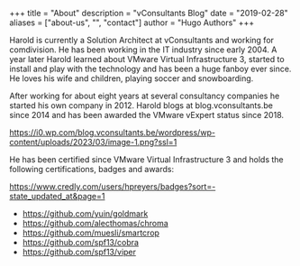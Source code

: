 +++
title = "About"
description = "vConsultants Blog"
date = "2019-02-28"
aliases = ["about-us", "", "contact"]
author = "Hugo Authors"
+++

Harold is currently a Solution Architect at vConsultants and working for comdivision. He has been working in the IT industry since early 2004. A year later Harold learned about VMware Virtual Infrastructure 3, started to install and play with the technology and has been a huge fanboy ever since. He loves his wife and children, playing soccer and snowboarding.

After working for about eight years at several consultancy companies he started his own company in 2012. Harold blogs at blog.vconsultants.be since 2014 and has been awarded the VMware vExpert status since 2018.

https://i0.wp.com/blog.vconsultants.be/wordpress/wp-content/uploads/2023/03/image-1.png?ssl=1

He has been certified since VMware Virtual Infrastructure 3 and holds the following certifications, badges and awards:

https://www.credly.com/users/hpreyers/badges?sort=-state_updated_at&page=1

* https://github.com/yuin/goldmark
* https://github.com/alecthomas/chroma
* https://github.com/muesli/smartcrop
* https://github.com/spf13/cobra
* https://github.com/spf13/viper
